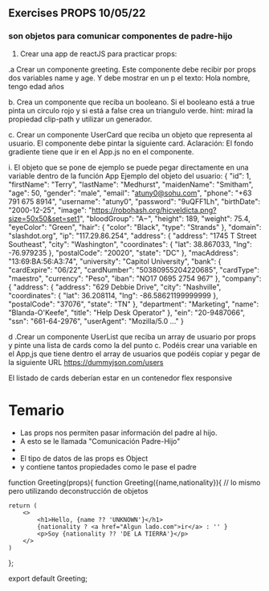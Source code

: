 ## Exercises  PROPS  10/05/22
### son objetos para comunicar componentes de padre-hijo 

1. Crear una app de reactJS para practicar props:

.a Crear un componente greeting. Este componente debe recibir por props dos variables name y age. Y debe mostrar en un p el texto: Hola nombre, tengo edad años

b. Crea un componente que reciba un booleano. Si el booleano está a true pinta un circulo rojo y si está a false crea un triangulo verde. 
hint: mirad la propiedad clip-path y utilizar un generador.

c. Crear un componente UserCard que reciba un objeto que representa al usuario. El componente debe pintar la siguiente card. Aclaración: El fondo gradiente tiene que ir en el App.js no en el componente.

i. El objeto que se pone de ejemplo se puede pegar directamente en una variable dentro de la función App
Ejemplo del objeto del usuario:
{
  "id": 1,
  "firstName": "Terry",
  "lastName": "Medhurst",
  "maidenName": "Smitham",
  "age": 50,
  "gender": "male",
  "email": "atuny0@sohu.com",
  "phone": "+63 791 675 8914",
  "username": "atuny0",
  "password": "9uQFF1Lh",
  "birthDate": "2000-12-25",
  "image": "https://robohash.org/hicveldicta.png?size=50x50&set=set1",
  "bloodGroup": "A−",
  "height": 189,
  "weight": 75.4,
  "eyeColor": "Green",
  "hair": {
    "color": "Black",
    "type": "Strands"
  },
  "domain": "slashdot.org",
  "ip": "117.29.86.254",
  "address": {
    "address": "1745 T Street Southeast",
    "city": "Washington",
    "coordinates": {
      "lat": 38.867033,
      "lng": -76.979235
    },
    "postalCode": "20020",
    "state": "DC"
  },
  "macAddress": "13:69:BA:56:A3:74",
  "university": "Capitol University",
  "bank": {
    "cardExpire": "06/22",
    "cardNumber": "50380955204220685",
    "cardType": "maestro",
    "currency": "Peso",
    "iban": "NO17 0695 2754 967"
  },
  "company": {
    "address": {
      "address": "629 Debbie Drive",
      "city": "Nashville",
      "coordinates": {
        "lat": 36.208114,
        "lng": -86.58621199999999
      },
      "postalCode": "37076",
      "state": "TN"
    },
    "department": "Marketing",
    "name": "Blanda-O'Keefe",
    "title": "Help Desk Operator"
  },
  "ein": "20-9487066",
  "ssn": "661-64-2976",
  "userAgent": "Mozilla/5.0 ..."
}

d .Crear un componente UserList que reciba un array de usuario por props y pinte una lista de cards como la del punto c.
Podéis crear una variable en el App,js que tiene dentro el array de usuarios que podéis copiar y pegar de la siguiente URL https://dummyjson.com/users

El listado de cards deberían estar en un contenedor flex responsive



# Temario

 * Las props nos permiten pasar información del padre al hijo.
 * A esto se le llamada "Comunicación Padre-Hijo"
 * 
 * El tipo de datos de las props es Object
 *  y contiene tantos propiedades como le pase el padre


function Greeting(props){
function Greeting({name,nationality}){ // lo mismo pero utilizando deconstrucción de objetos

    return (
        <>
            <h1>Hello, {name ?? 'UNKNOWN'}</h1>
            {nationality ? <a href="Algun lado.com">ir</a> : '' }
            <p>Soy {nationality ?? 'DE LA TIERRA'}</p>
        </>
    )
};



export default Greeting;
